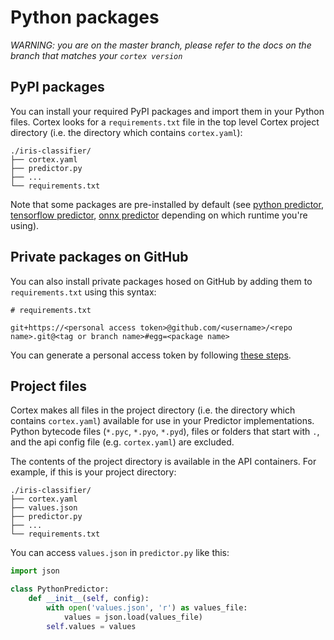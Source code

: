 # Python packages

_WARNING: you are on the master branch, please refer to the docs on the branch that matches your `cortex version`_

## PyPI packages

You can install your required PyPI packages and import them in your Python files. Cortex looks for a `requirements.txt` file in the top level Cortex project directory (i.e. the directory which contains `cortex.yaml`):

```text
./iris-classifier/
├── cortex.yaml
├── predictor.py
├── ...
└── requirements.txt
```

Note that some packages are pre-installed by default (see [python predictor](../deployments/python.md), [tensorflow predictor](../deployments/tensorflow.md), [onnx predictor](../deployments/onnx.md) depending on which runtime you're using).

## Private packages on GitHub

You can also install private packages hosed on GitHub by adding them to `requirements.txt` using this syntax:

```text
# requirements.txt

git+https://<personal access token>@github.com/<username>/<repo name>.git@<tag or branch name>#egg=<package name>
```

You can generate a personal access token by following [these steps](https://help.github.com/en/github/authenticating-to-github/creating-a-personal-access-token-for-the-command-line).

## Project files

Cortex makes all files in the project directory (i.e. the directory which contains `cortex.yaml`) available for use in your Predictor implementations. Python bytecode files (`*.pyc`, `*.pyo`, `*.pyd`), files or folders that start with `.`, and the api config file (e.g. `cortex.yaml`) are excluded.

The contents of the project directory is available in the API containers. For example, if this is your project directory:

```text
./iris-classifier/
├── cortex.yaml
├── values.json
├── predictor.py
├── ...
└── requirements.txt
```

You can access `values.json` in `predictor.py` like this:

```python
import json

class PythonPredictor:
    def __init__(self, config):
        with open('values.json', 'r') as values_file:
            values = json.load(values_file)
        self.values = values
```
